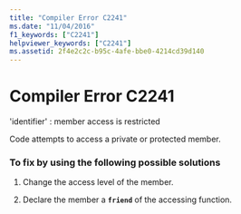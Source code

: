 ```yaml
---
title: "Compiler Error C2241"
ms.date: "11/04/2016"
f1_keywords: ["C2241"]
helpviewer_keywords: ["C2241"]
ms.assetid: 2f4e2c2c-b95c-4afe-bbe0-4214cd39d140
---
```

# Compiler Error C2241

'identifier' : member access is restricted

Code attempts to access a private or protected member.

### To fix by using the following possible solutions

1. Change the access level of the member.

1. Declare the member a **`friend`** of the accessing function.

